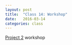 ```yaml
---
layout: post
title:  "Class 14: Workshop"
date:   2016-03-14
categories: class
---
```


[Project 2](https://docs.google.com/document/d/1a-XvGo3RrApTL9ONH6Mk9LThbGhGg90YZ-TK2pq_Er8/edit?usp=sharing) workshop
